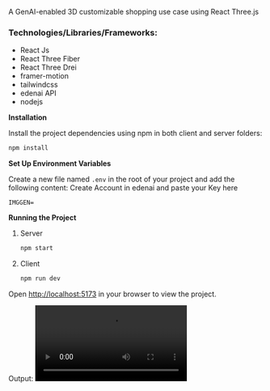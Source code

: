 A GenAI-enabled 3D customizable shopping use case using React Three.js

### Technologies/Libraries/Frameworks:
- React Js
- React Three Fiber
- React Three Drei
- framer-motion
- tailwindcss
- edenai API
- nodejs

**Installation**

Install the project dependencies using npm in both client and server folders:

```bash
npm install
```

**Set Up Environment Variables**

Create a new file named `.env` in the root of your project and add the following content:
Create Account in edenai and paste your Key here

```env
IMGGEN=
```

**Running the Project**

1. Server
   ```bash
   npm start
   ```
2. Client
   ```bash
   npm run dev
   ```

Open [http://localhost:5173](http://localhost:5173) in your browser to view the project.

Output:
<video controls src="ReactThree.mp4" title="Title"></video>